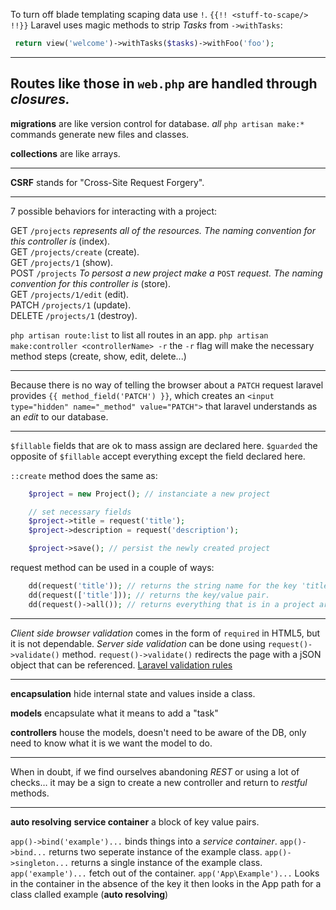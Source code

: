 To turn off blade templating scaping data use `!`.
`{{!! <stuff-to-scape/> !!}}`
Laravel uses magic methods to strip _Tasks_ from `->withTasks`:

```php
 return view('welcome')->withTasks($tasks)->withFoo('foo');
```

---

## Routes like those in `web.php` are handled through _closures._

**migrations** are like version control for database.
_all_ `php artisan make:*` commands generate new files and classes.

**collections** are like arrays.

---

**CSRF** stands for "Cross-Site Request Forgery".

---

7 possible behaviors for interacting with a project:

GET `/projects` _represents all of the resources. The naming convention for this controller is_ (index).<br />
GET `/projects/create` (create).<br />
GET `/projects/1` (show).<br />
POST `/projects` _To persost a new project make a_ `POST` _request. The naming convention for this controller is_ (store).<br />
GET `/projects/1/edit` (edit).<br />
PATCH `/projects/1` (update).<br />
DELETE `/projects/1` (destroy).<br />

`php artisan route:list` to list all routes in an app.
`php artisan make:controller <controllerName> -r` the `-r` flag will make the necessary method steps (create, show, edit, delete...)

---

Because there is no way of telling the browser about a `PATCH` request laravel provides `{{ method_field('PATCH') }}`, which creates an `<input type="hidden" name="_method" value="PATCH">` that laravel understands as an _edit_ to our database.

---

`$fillable` fields that are ok to mass assign are declared here.
`$guarded` the opposite of `$fillable` accept everything except the field declared here.

`::create` method does the same as:

```php
    $project = new Project(); // instanciate a new project

    // set necessary fields
    $project->title = request('title');
    $project->description = request('description');

    $project->save(); // persist the newly created project
```
request method can be used in a couple of ways:
```php
    dd(request('title')); // returns the string name for the key 'title'.
    dd(request(['title'])); // returns the key/value pair.
    dd(request()->all()); // returns everything that is in a project array.
```

---
_Client side browser validation_ comes in the form of `required` in HTML5, but it is not dependable.
_Server side validation_ can be done using `request()->validate()` method. `request()->validate()` redirects the page with a jSON object that can be referenced.
[Laravel validation rules](https://laravel.com/docs/5.8/validation#available-validation-rules)

---

**encapsulation** hide internal state and values inside a class.

**models** encapsulate what it means to add a "task"

**controllers** house the models, doesn't need to be aware of the DB, only need to know what it is we want the model to do.

---

When in doubt, if we find ourselves abandoning _REST_ or using a lot of checks… it may be a sign to create a new controller and return to _restful_ methods.

---

**auto resolving**
**service container** a block of key value pairs.

```app()->bind('example')...``` binds things into a _service container_.
```app()->bind...``` returns two seperate instance of the example class.
```app()->singleton...``` returns a single instance of the example class.
```app('example')...``` fetch out of the container.
```app('App\Example')...``` Looks in the container in the absence of the key it then looks in the App path for a class clalled example (**auto resolving**)
